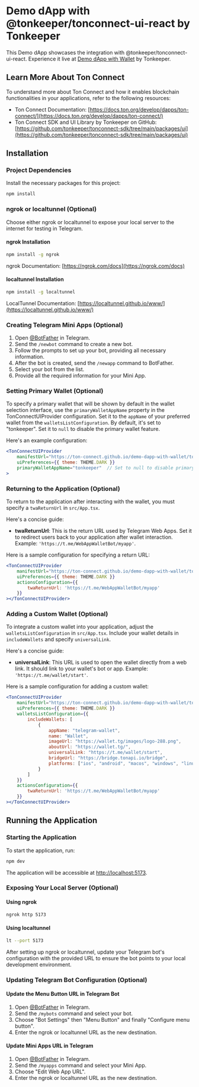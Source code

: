 # Demo dApp with @tonkeeper/tonconnect-ui-react by Tonkeeper

This Demo dApp showcases the integration with @tonkeeper/tonconnect-ui-react. Experience it live at [Demo dApp with Wallet](https://tonkeeper.github.io/demo-dapp-with-wallet/) by Tonkeeper.

## Learn More About Ton Connect

To understand more about Ton Connect and how it enables blockchain functionalities in your applications, refer to the following resources:
- Ton Connect Documentation: [https://docs.ton.org/develop/dapps/ton-connect/](https://docs.ton.org/develop/dapps/ton-connect/)
- Ton Connect SDK and UI Library by Tonkeeper on GitHub: [https://github.com/tonkeeper/tonconnect-sdk/tree/main/packages/ui](https://github.com/tonkeeper/tonconnect-sdk/tree/main/packages/ui)

## Installation

### Project Dependencies

Install the necessary packages for this project:

```bash
npm install
```

### ngrok or localtunnel (Optional)

Choose either ngrok or localtunnel to expose your local server to the internet for testing in Telegram.

#### ngrok Installation

```bash
npm install -g ngrok
```

ngrok Documentation: [https://ngrok.com/docs](https://ngrok.com/docs)

#### localtunnel Installation

```bash
npm install -g localtunnel
```

LocalTunnel Documentation: [https://localtunnel.github.io/www/](https://localtunnel.github.io/www/)

### Creating Telegram Mini Apps (Optional)

1. Open [@BotFather](https://t.me/BotFather) in Telegram.
2. Send the `/newbot` command to create a new bot.
3. Follow the prompts to set up your bot, providing all necessary information.
4. After the bot is created, send the `/newapp` command to BotFather.
5. Select your bot from the list.
6. Provide all the required information for your Mini App.

### Setting Primary Wallet (Optional)

To specify a primary wallet that will be shown by default in the wallet selection interface, use the `primaryWalletAppName` property in the TonConnectUIProvider configuration. Set it to the `appName` of your preferred wallet from the `walletsListConfiguration`. By default, it's set to "tonkeeper". Set it to `null` to disable the primary wallet feature.

Here's an example configuration:

```jsx
<TonConnectUIProvider
    manifestUrl="https://ton-connect.github.io/demo-dapp-with-wallet/tonconnect-manifest.json"
    uiPreferences={{ theme: THEME.DARK }}
    primaryWalletAppName="tonkeeper"  // Set to null to disable primary wallet
>
```


### Returning to the Application (Optional)

To return to the application after interacting with the wallet, you must specify a `twaReturnUrl` in `src/App.tsx`.

Here's a concise guide:

- **twaReturnUrl**: This is the return URL used by Telegram Web Apps. Set it to redirect users back to your application after wallet interaction. Example: `'https://t.me/WebAppWalletBot/myapp'`.

Here is a sample configuration for specifying a return URL:

```jsx
<TonConnectUIProvider
    manifestUrl="https://ton-connect.github.io/demo-dapp-with-wallet/tonconnect-manifest.json"
    uiPreferences={{ theme: THEME.DARK }}
    actionsConfiguration={{
        twaReturnUrl: 'https://t.me/WebAppWalletBot/myapp'
    }}
></TonConnectUIProvider>
```

### Adding a Custom Wallet (Optional)

To integrate a custom wallet into your application, adjust the `walletsListConfiguration` in `src/App.tsx`. Include your wallet details in `includeWallets` and specify `universalLink`. 

Here's a concise guide:

- **universalLink**: This URL is used to open the wallet directly from a web link. It should link to your wallet's bot or app. Example: `'https://t.me/wallet/start'`.

Here is a sample configuration for adding a custom wallet:

```jsx
<TonConnectUIProvider
    manifestUrl="https://ton-connect.github.io/demo-dapp-with-wallet/tonconnect-manifest.json"
    uiPreferences={{ theme: THEME.DARK }}
    walletsListConfiguration={{
        includeWallets: [
            {
                appName: "telegram-wallet",
                name: "Wallet",
                imageUrl: "https://wallet.tg/images/logo-288.png",
                aboutUrl: "https://wallet.tg/",
                universalLink: "https://t.me/wallet/start",
                bridgeUrl: "https://bridge.tonapi.io/bridge",
                platforms: ["ios", "android", "macos", "windows", "linux"]
            }
        ]
    }}
    actionsConfiguration={{
        twaReturnUrl: 'https://t.me/WebAppWalletBot/myapp'
    }}
></TonConnectUIProvider>
```

## Running the Application

### Starting the Application

To start the application, run:

```bash
npm dev
```

The application will be accessible at [http://localhost:5173](http://localhost:5173).

### Exposing Your Local Server (Optional)

#### Using ngrok

```bash
ngrok http 5173
```

#### Using localtunnel

```bash
lt --port 5173
```

After setting up ngrok or localtunnel, update your Telegram bot's configuration with the provided URL to ensure the bot points to your local development environment.

### Updating Telegram Bot Configuration (Optional)

#### Update the Menu Button URL in Telegram Bot

1. Open [@BotFather](https://t.me/BotFather) in Telegram.
2. Send the `/mybots` command and select your bot.
3. Choose "Bot Settings" then "Menu Button" and finally "Configure menu button".
4. Enter the ngrok or localtunnel URL as the new destination.

#### Update Mini Apps URL in Telegram

1. Open [@BotFather](https://t.me/BotFather) in Telegram.
2. Send the `/myapps` command and select your Mini App.
3. Choose "Edit Web App URL".
4. Enter the ngrok or localtunnel URL as the new destination.
